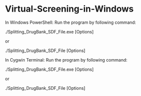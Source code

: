 # Virtual-Screening-in-Windows
In Windows PowerShell: Run the program by following command:

./Splitting_DrugBank_SDF_File.exe [Options]

or 

./Splitting_DrugBank_SDF_File [Options]


In Cygwin Terminal: Run the program by following command:

./Splitting_DrugBank_SDF_File.exe [Options]

or 

./Splitting_DrugBank_SDF_File [Options]

